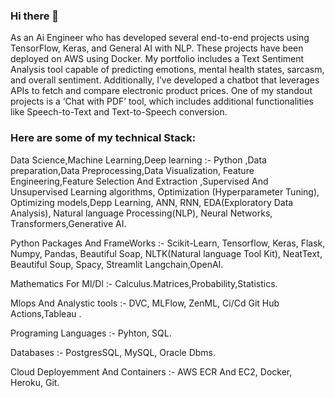 ### Hi there 👋

As an Ai Engineer who has developed several end-to-end projects using TensorFlow, Keras, and General AI with NLP. These projects have been deployed on AWS using Docker. My portfolio includes a Text Sentiment Analysis tool capable of predicting emotions, mental health states, sarcasm, and overall sentiment. Additionally, I’ve developed a chatbot that leverages APIs to fetch and compare electronic product prices. One of my standout projects is a ‘Chat with PDF’ tool, which includes additional functionalities like Speech-to-Text and Text-to-Speech conversion.

### Here are some of my technical Stack:

Data Science,Machine Learning,Deep learning :- Python ,Data preparation,Data Preprocessing,Data Visualization, Feature Engineering,Feature Selection And Extraction ,Supervised And Unsupervised Learning algorithms, Optimization (Hyperparameter Tuning), Optimizing models,Depp Learning, ANN, RNN, EDA(Exploratory Data Analysis), Natural language Processing(NLP), Neural Networks, Transformers,Generative AI.

Python Packages And FrameWorks :- Scikit-Learn, Tensorflow, Keras, Flask, Numpy, Pandas, Beautiful Soap, NLTK(Natural language Tool
Kit), NeatText, Beautiful Soup, Spacy, Streamlit Langchain,OpenAI.

Mathematics For Ml/Dl :- Calculus.Matrices,Probability,Statistics.

Mlops And Analystic tools :- DVC, MLFlow, ZenML, Ci/Cd Git Hub Actions,Tableau .

Programing Languages :- Pyhton, SQL.

Databases :- PostgresSQL, MySQL, Oracle Dbms.

Cloud Deployemment And Containers :- AWS ECR And EC2, Docker, Heroku, Git.
<!--
**jayendra19/jayendra19** is a ✨ _special_ ✨ repository because its `README.md` (this file) appears on your GitHub profile.

Here are some ideas to get you started:

- 🔭 I’m currently working on ...
- 🌱 I’m currently learning ...
- 👯 I’m looking to collaborate on ...
- 🤔 I’m looking for help with ...
- 💬 Ask me about ...
- 📫 How to reach me: ...
- 😄 Pronouns: ...
- ⚡ Fun fact: ...
-->
